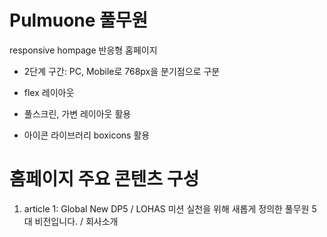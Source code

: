 # Pulmuone 풀무원

responsive hompage 반응형 홈페이지

- 2단계 구간: PC, Mobile로 768px을 분기점으로 구분

- flex 레이아웃

- 풀스크린, 가변 레이아웃 활용

- 아이콘 라이브러리 boxicons 활용

# 홈페이지 주요 콘텐츠 구성

1. article 1: Global New DP5 / LOHAS 미션 실천을 위해 새롭게 정의한 풀무원 5대 비전입니다. / 회사소개 
